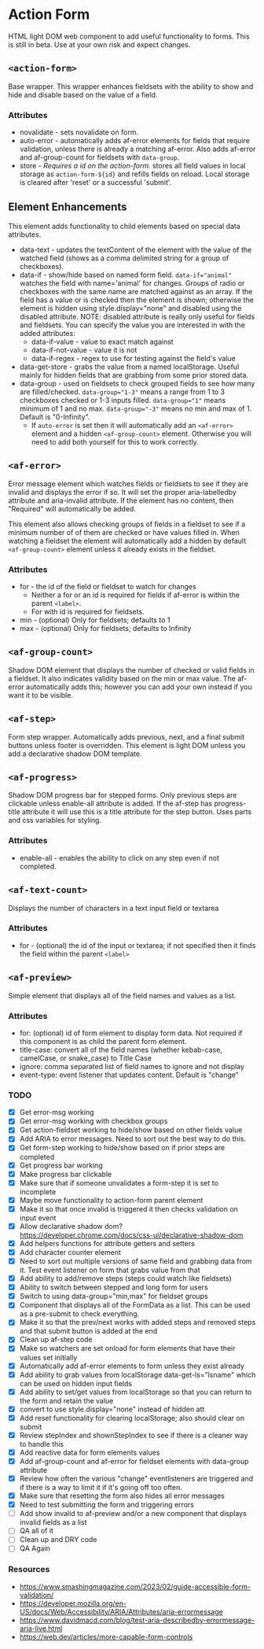 # Action Form

HTML light DOM web component to add useful functionality to forms. This is still in beta. Use at your own risk and expect changes.

## `<action-form>`

Base wrapper. This wrapper enhances fieldsets with the ability to show and hide and disable based on the value of a field.

### Attributes

* novalidate - sets novalidate on form.
* auto-error - automatically adds af-error elements for fields that require validation, unless there is already a matching af-error. Also adds af-error and af-group-count for fieldsets with `data-group`.
* store - _Requires a id on the action-form._ stores all field values in local storage as `action-form-${id}` and refills fields on reload. Local storage is cleared after 'reset' or a successful 'submit'.

## Element Enhancements

This element adds functionality to child elements based on special data attributes.

* data-text - updates the textContent of the element with the value of the watched field (shows as a comma delimited string for a group of checkboxes).
* data-if - show/hide based on named form field. `data-if="animal"` watches the field with name='animal' for changes. Groups of radio or checkboxes with the same name are matched against as an array. If the field has a value or is checked then the element is shown; otherwise the element is hidden using style.display="none" and disabled using the disabled attribute. NOTE: disabled attribute is really only useful for fields and fieldsets. You can specify the value you are interested in with the added attributes:
  * data-if-value - value to exact match against
  * data-if-not-value - value it is not
  * data-if-regex - regex to use for testing against the field's value
* data-get-store - grabs the value from a named localStorage. Useful mainly for hidden fields that are grabbing from some prior stored data.
* data-group - used on fieldsets to check grouped fields to see how many are filled/checked. `data-group="1-3"` means a range from 1 to 3 checkboxes checked or 1-3 inputs filled. `data-group="1"` means minimum of 1 and no max. `data-group="-3"` means no min and max of 1. Default is "0-Infinity".
  * If `auto-error` is set then it will automatically add an `<af-error>` element and a hidden `<af-group-count>` element. Otherwise you will need to add both yourself for this to work correctly.

## `<af-error>`

Error message element which watches fields or fieldsets to see if they are invalid and displays the error if so. It will set the proper aria-labelledby attribute and aria-invalid attribute. If the element has no content, then "Required" will automatically be added.

This element also allows checking groups of fields in a fieldset to see if a minimum number of of them are checked or have values filled in. When watching a fieldset the element will automatically add a hidden by default `<af-group-count>` element unless it already exists in the fieldset.

### Attributes

* for - the id of the field or fieldset to watch for changes
  *  Neither a for or an id is required for fields if af-error is within the parent `<label>`. 
  *  For with id is required for fieldsets.
* min - (optional) Only for fieldsets; defaults to 1
* max - (optional) Only for fieldsets; defaults to Infinity

## `<af-group-count>`

Shadow DOM element that displays the number of checked or valid fields in a fieldset. It also indicates validity based on the min or max value. The af-error automatically adds this; however you can add your own instead if you want it to be visible.

## `<af-step>`

Form step wrapper. Automatically adds previous, next, and a final submit buttons unless footer is overridden. This element is light DOM unless you add a declarative shadow DOM template.

## `<af-progress>`

Shadow DOM progress bar for stepped forms. Only previous steps are clickable unless enable-all attribute is added. If the af-step has progress-title attribute it will use this is a title attribute for the step button. Uses parts and css variables for styling.

### Attributes

* enable-all - enables the ability to click on any step even if not completed.

## `<af-text-count>`

Displays the number of characters in a text input field or textarea

### Attributes

* for - (optional) the id of the input or textarea; if not specified then it finds the field within the parent `<label>`

## `<af-preview>`

Simple element that displays all of the field names and values as a list.

### Attributes

* for: (optional) id of form element to display form data. Not required if this component is as child the parent form element.
* title-case: convert all of the field names (whether kebab-case, camelCase, or snake_case) to Title Case
* ignore: comma separated list of field names to ignore and not display
* event-type: event listener that updates content. Default is "change"

### TODO

- [x] Get error-msg working
- [x] Get error-msg working with checkbox groups
- [x] Get action-fieldset working to hide/show based on other fields value
- [x] Add ARIA to error messages. Need to sort out the best way to do this.
- [x] Get form-step working to hide/show based on if prior steps are completed
- [x] Get progress bar working
- [x] Make progress bar clickable
- [x] Make sure that if someone unvalidates a form-step it is set to incomplete
- [x] Maybe move functionality to action-form parent element
- [x] Make it so that once invalid is triggered it then checks validation on input event
- [x] Allow declarative shadow dom? https://developer.chrome.com/docs/css-ui/declarative-shadow-dom
- [x] Add helpers functions for attribute getters and setters
- [x] Add character counter element
- [x] Need to sort out multiple versions of same field and grabbing data from it. Test event listener on form that grabs value from that
- [x] Add ability to add/remove steps (steps could watch like fieldsets)
- [x] Ability to switch between stepped and long form for users
- [x] Switch to using data-group="min,max" for fieldset groups
- [x] Component that displays all of the FormData as a list. This can be used as a pre-submit to check everything.
- [x] Make it so that the prev/next works with added steps and removed steps and that submit button is added at the end
- [x] Clean up af-step code
- [x] Make so watchers are set onload for form elements that have their values set initially
- [x] Automatically add af-error elements to form unless they exist already
- [x] Add ability to grab values from localStorage data-get-ls="lsname" which can be used on hidden input fields
- [x] Add ability to set/get values from localStorage so that you can return to the form and retain the value
- [x] convert to use style.display="none" instead of hidden att
- [x] Add reset functionality for clearing localStorage; also should clear on submit
- [x] Review stepIndex and shownStepIndex to see if there is a cleaner way to handle this
- [x] Add reactive data for form elements values
- [x] Add af-group-count and af-error for fieldset elements with data-group attribute
- [x] Review how often the various "change" eventlisteners are triggered and if there is a way to limit it if it's going off too often.
- [x] Make sure that resetting the form also hides all error messages
- [x] Need to test submitting the form and triggering errors
- [ ] Add show invalid to af-preview and/or a new component that displays invalid fields as a list
- [ ] QA all of it
- [ ] Clean up and DRY code
- [ ] QA Again

### Resources

* https://www.smashingmagazine.com/2023/02/guide-accessible-form-validation/
* https://developer.mozilla.org/en-US/docs/Web/Accessibility/ARIA/Attributes/aria-errormessage
* https://www.davidmacd.com/blog/test-aria-describedby-errormessage-aria-live.html
* https://web.dev/articles/more-capable-form-controls